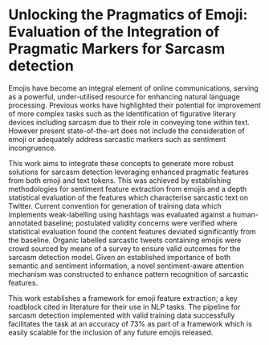 # Unlocking the Pragmatics of Emoji: Evaluation of the Integration of Pragmatic Markers for Sarcasm detection


Emojis have become an integral element of online communications, serving as a powerful, under-utilised resource for enhancing natural language processing. Previous works have highlighted their potential for improvement of more complex tasks such as the identification of figurative literary devices including sarcasm due to their role in conveying tone within text. However present state-of-the-art does not include the consideration of emoji or adequately address sarcastic markers such as sentiment incongruence.

This work aims to integrate these concepts to generate more robust solutions for sarcasm detection leveraging enhanced pragmatic features from both emoji and text tokens. This was achieved by establishing methodologies for sentiment feature extraction from emojis and a depth statistical evaluation of the features which characterise sarcastic text on Twitter. Current convention for generation of training data which implements weak-labelling using hashtags was evaluated against a human-annotated baseline; postulated validity concerns were verified where statistical evaluation found the content features deviated significantly from the baseline. Organic labelled sarcastic tweets containing emojis were crowd sourced by means of a survey to ensure valid outcomes for the sarcasm detection model. Given an established importance of both semantic and sentiment information, a novel sentiment-aware attention mechanism was constructed to enhance pattern recognition of sarcastic features. 

This work establishes a framework for emoji feature extraction; a key roadblock cited in literature for their use in NLP tasks. The pipeline for sarcasm detection implemented with valid training data successfully facilitates the task at an accuracy of 73% as part of a framework which is easily scalable for the inclusion of any future emojis released.

